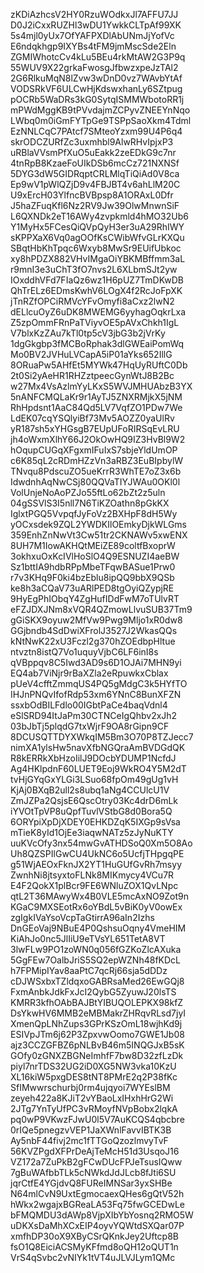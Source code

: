 zKDiAzhcsV2HY0RzuWOdkxJl7AFFU7JJ
D0J2iCxxRUZHl3wDU1YwkkCLTpAf99XK
5s4mjl0yUx7OfYAFPXDlAbUNmJjYofVc
E6ndqkhgp9IXYBs4tFM9jmMscSde2Eln
ZGMIWhotcCv4kLu5BEu4rkMtAW2G3P9q
55WUV9X22grkaFwosgJfbwzxpeJzTAl2
2G6RlkuMqN8lZvw3wDnD0vz7WAvbYtAf
VODSRkVF6ULCwHjKdswxhanLy6SZtpug
pOCRb5WaDRs3kG0SytqISMMWbotoRR1j
mPWdMggKB9tPVvdajmZCPyvZNEEYnNqo
LWbq0m0iGmFYTpGe9TSPpSaoXkm4Tdml
EzNNLCqC7PAtcf7SMteoYzxm99U4P6q4
skrODCZURfZc3uxmhbl9AlwRHvIpjxP3
uRBlaVVsmPfXuO5uEakk2zeEDkG9c7nr
4tnRpB8KzaeFoUIkDSb6mcCz721NXNSf
5DYG3dW5GIDRqptCRLMlqTiQiAd0V8ca
Ep9wV1pWlQZjD9v4FBJBT4v6ahLlM20C
U9xErcH03YlfncBVBpsp8A1ORAxL0Dfr
J5haZFuqKfl6Nz2RV9Jw39OlwMnwnSiF
L6QXNDk2eT16AWy4zvpkmld4hMO32Ub6
Y1MyHx5FCesQiQVpQyH3er3uA29RhIWY
sKPPXaX6Vq0agOOfKsCWibWfvGLrKXQu
SBqtHbKhTpqc6Wxyb8MwSr9EUifUbkoc
xy8hPDZX882VHvIMgaOiYBKMBffmm3aL
r9mnI3e3uChT3fO7nvs2L6XLbmSJt2yw
IOxddhVFd7FIaQz6wz1H6pUZ7TmDKwDB
QhTrELz6EDmsKwhV6LOgX4f2RcJoFpXK
jTnRZfOPCiRMVcYFvOmyfi8aCxz2lwN2
dELlcuOyZ6uDK8MWEMG6yyhagOqkrLxa
Z5zpOmmFRnPaTViyvOE5pAVxChkh1IgL
V7blxKzZAu7kTl0tp5cV3jbG3b2jVrKy
1dgGkgbp3fMCBoRphak3dlGWEaiPomWq
Mo0BV2JVHuLVCapA5iP01aYks652IllG
8ORuaPw5AHfEt5MYWk47HqUyRUftC0Db
2t0Si2yAeHR1RHZztpeecGynWtJ8B2Bc
w27Mx4VsAzlmYyLKxS5WVJMHUAbzB3YX
5nANFCMQLaKr9r1AyTJ5ZNXRMjkX5jNM
RhHpdsnt1AaC84Qd5LV7VqfZO1PDw7We
LdEK07cqYSQlyiBf73Mv5AOZZ0yaUlRv
yR187sh5xYHGsgB7EUpUFoRIRSqEvLRU
jh4oWxmXlhY66J2OkOwHQ9IZ3HvBl9W2
hOqupCUGqXFgxmIFuIxS7sbjeYldUmOP
c6K85qL2cRDmHZzVn3aRBZ3EuBIpbylW
TNvqu8PdscuZO5ueKrrR3WhTE7oZ3x6b
IdwdnhAqNwCSj80QQVaTIYJWAu0OKl0l
VolUnjeNoAoPZJo55ftLo62bZt2z5uln
04gSSVlS3I5nll7N6TiKZOathn8pGkKX
IglxtPGQ5VvpqfJyFoVz2BXHpF8dH5Wy
yOCxsdek9ZQL2YWDKIlOEmkyDjkWLGms
359EnhZnNwVt3Cw51tr2CKNAWv5xwENX
8UH7M1IowAKHQtMEiZE89coltfBxoprW
3okhxuOxKcIVlHoSlO4Q9ESNUZI4aeBW
Sz1bttIA9hdbRPpMbeTFqwBASue1Prw0
r7v3KHq9F0ki4bzEblu8ipQQ9bbX9QSb
ke8h3aCQaV73uARlPED8tgOyiQZypjRE
9HyEgPhIObqY4ZgHufIDdFwM7oTUlvRT
eFZJDXJNm8xVQR4QZmowLlvuSUB37Tm9
gGiSKX9oyuw2MfVw9Pwg9Mljo1xR0dw8
GGjbndb4SdDwiXFrolJ3527J2WkasQQs
kNtNwK22xU3Fczl2g370hZOEdbpHltue
ntvztn8istQ7Vo1uquyVjbC6LF6inI8s
qVBppqv8C5Iwd3AD9s6D1OJAi7MHN9yi
EQ4ab7ViNjr9rBaXZla2eRpuwkxCblax
pUeV4cfftZmmqUS4PQ5gMdgC3k5HYfTO
IHJnPNQvIfofRdp53xm6YNnC8BunXFZN
ssxbOdBILFdlo00IGbtPaCe4baqVdnl4
eSlSRD94ItJaPm30CTNCeIgQhbv2xJh2
03bJbTj5plqdG7txWjrF9OA8rGipn9CF
8DCUSQTTDYXWkqIM5Bm3O70P8TZJecc7
nimXA1ylsHw5navXfbNGQraAmBVDGdQK
R8kERRkXbHzoIilJ9DOcbYDUMP1NcfdJ
Ag4HKlpdnF60LUET9Eoj9WkRO4Y5M2dT
tvHjGYqGxYLGi3LSuo68fpOm49gUg1vH
KjAj0BXqB2ull2s8ubq1aNg4CCUlcU1V
ZmJZPa2QsjsE6QscOtry03Kc4drD6mLk
iYVOtTpVP8uQpfTuvlVStbG8d0Bora5Q
6ORYpiXpDjXDEY0EHKDZqK5IXGp9sVsa
mTieK8yId1OjEe3iaqwNATz5zJyNuKTY
uuKVcOfy3nx54mwGvATHDSoQ0Xm5O8Ao
Uh8QZSPIlGwCU4UkNC6o5UcfjTHpgqPE
g51WjAEOxFknJX2YT1HuGUfGvRh7msyy
ZwnhNi8jtsyxtoFLNk8MIKmycy4VCu7R
E4F2QokX1plBcr9FE6WNluZOX1QvLNpc
qtL2T36MAwyWx4B0VLE5mcAxNO9Zot9n
KGaC9MXSEotRx6oYBdL5vBiK0yV0owEx
zgIgkIVaYsoVcpTaGtirrA96aIn2Izhs
DnGEoVaj9NBuE4P0QshsuOqny4VmeHIM
KiAhJo0nc5JlIiU9eTVsYL651TetA8VT
3lwFLw9PO1zoWN0q056fGZKoZlcAXuka
5GgFEw7OalbJriS5SQ2epWZNh48fKDcL
h7FPMipIYav8aaPtC7qcRj66sja5dDDz
cDJWSxbxTZldqxoGABRsaMed26EwGQj8
FxmAnbkJdkFxJcI2QybG5ZyuwJ20lsTS
KMRR3kfhOAbBAJBtYIBUQOLEPKX98kfZ
DsYkwHV6MMB2eMBMakrZHRqvRLsd7jyI
XmenQpLNhZups3GPrKSzOmL18wjhKd9j
ESIVpJTm6j62P3ZpxvwOomo7GWE1Jb08
ajz3CCZGFBZ6pNLBvB46m5INQGJxB5sK
GOfy0zGNXZBGNeImhfF7bw8D32zfLzDk
piyl7nrTDS32UG2iD0XG5NW3vka10KzU
XL16kiW5pxgDES8tNT8PMrE2q2P38fKc
SfIMwwrschurbj0rm4ujqyoi7WYEslBM
zeyeh422a8KJiT2vYBaoLxIHxhHrG2Wi
2JTg7YnTyUfPC3vRMoyfNVpBobx2lqkA
pq0wP9VKwzFJwU0l5V7AuKCQS4qbcbre
0rIQe5pnegzvVEP1JaXWnlFavvIBTK3B
Ay5nbF44fivj2mc1fTTGoQzozlmvyTvF
56KVZPgdXFPrDeAjTeMcH51d3UsqoJ16
VZ172a7ZuPkB2gFCwDUcFPJeTsusIQww
7gBuWAfbbTLk5cNWkdJdJLcb8fJti6SU
jqrCtfE4YGjdvQ8FUReIMNSar3yxSHBe
N64mlCvN9UxtEgmocaexQHes6gQtV52h
hWkx2wgajxBGReaLA53Fq75fwGCEDwLe
bFMQMDU3dAWp8VjpXIbYbYosnq2RMO5W
uDKXsDaMhXCxEIP4oyvYQWtdSXQar07P
xmfhDP30oX9XByCSrQKnkJey2Uftcp8B
fsO1Q8EiciACSMyKFfmd8oQH12oQUT1n
VrS4qSvbc2vNIYk1tVT4uJLVJLym1QMc
